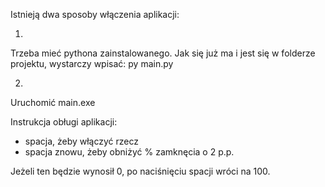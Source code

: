 Istnieją dwa sposoby włączenia aplikacji:

1) 
Trzeba mieć pythona zainstalowanego.
Jak się już ma i jest się w folderze projektu, wystarczy wpisać: py main.py

2) 
Uruchomić main.exe

Instrukcja obługi aplikacji:
- spacja, żeby włączyć rzecz
- spacja znowu, żeby obniżyć % zamknęcia o 2 p.p.

Jeżeli ten będzie wynosił 0, po naciśnięciu spacji wróci na 100.
